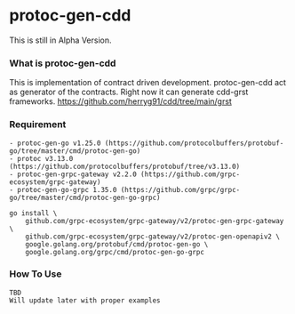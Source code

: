 # protoc-gen-cdd
This is still in Alpha Version.

### What is protoc-gen-cdd
This is implementation of contract driven development. protoc-gen-cdd act as generator of the contracts. Right now it can generate cdd-grst frameworks. https://github.com/herryg91/cdd/tree/main/grst

### Requirement
```
- protoc-gen-go v1.25.0 (https://github.com/protocolbuffers/protobuf-go/tree/master/cmd/protoc-gen-go)
- protoc v3.13.0 (https://github.com/protocolbuffers/protobuf/tree/v3.13.0)
- protoc-gen-grpc-gateway v2.2.0 (https://github.com/grpc-ecosystem/grpc-gateway)
- protoc-gen-go-grpc 1.35.0 (https://github.com/grpc/grpc-go/tree/master/cmd/protoc-gen-go-grpc)

go install \
    github.com/grpc-ecosystem/grpc-gateway/v2/protoc-gen-grpc-gateway \
    github.com/grpc-ecosystem/grpc-gateway/v2/protoc-gen-openapiv2 \
    google.golang.org/protobuf/cmd/protoc-gen-go \
    google.golang.org/grpc/cmd/protoc-gen-go-grpc
```

### How To Use
```
TBD
Will update later with proper examples
```
